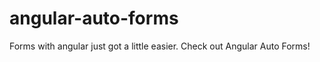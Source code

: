 angular-auto-forms
==================

Forms with angular just got a little easier. Check out Angular Auto Forms!
